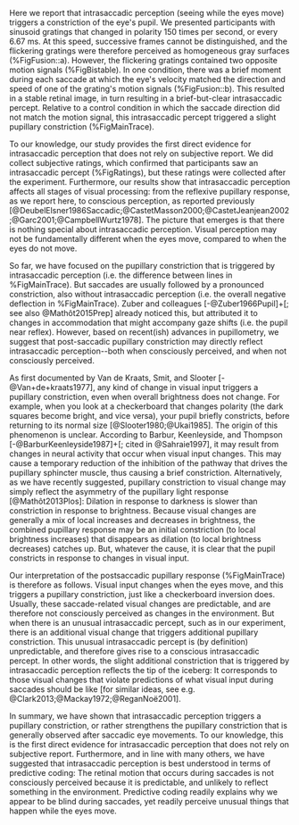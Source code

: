 Here we report that intrasaccadic perception (seeing while the eyes move) triggers a constriction of the eye's pupil. We presented participants with sinusoid gratings that changed in polarity 150 times per second, or every 6.67 ms. At this speed, successive frames cannot be distinguished, and the flickering gratings were therefore perceived as homogeneous gray surfaces (%FigFusion::a). However, the flickering gratings contained two opposite motion signals (%FigBistable). In one condition, there was a brief moment during each saccade at which the eye's velocity matched the direction and speed of one of the grating's motion signals (%FigFusion::b). This resulted in a stable retinal image, in turn resulting in a brief-but-clear intrasaccadic percept. Relative to a control condition in which the saccade direction did not match the motion signal, this intrasaccadic percept triggered a slight pupillary constriction (%FigMainTrace).

To our knowledge, our study provides the first direct evidence for intrasaccadic perception that does not rely on subjective report. We did collect subjective ratings, which confirmed that participants saw an intrasaccadic percept (%FigRatings), but these ratings were collected after the experiment. Furthermore, our results show that intrasaccadic perception affects all stages of visual processing: from the reflexive pupillary response, as we report here, to conscious perception, as reported previously [@DeubelElsner1986Saccadic;@CastetMasson2000;@CastetJeanjean2002;@Garc2001;@CampbellWurtz1978]. The picture that emerges is that there is nothing special about intrasaccadic perception. Visual perception may not be fundamentally different when the eyes move, compared to when the eyes do not move.

So far, we have focused on the pupillary constriction that is triggered by intrasaccadic perception (i.e. the difference between lines in %FigMainTrace). But saccades are usually followed by a pronounced constriction, also without intrasaccadic perception (i.e. the overall negative deflection in %FigMainTrace). Zuber and colleagues [-@Zuber1966Pupil]+[; see also @Mathôt2015Prep] already noticed this, but attributed it to changes in accommodation that might accompany gaze shifts (i.e. the pupil near reflex). However, based on recent(ish) advances in pupillometry, we suggest that post-saccadic pupillary constriction may directly reflect intrasaccadic perception--both when consciously perceived, and when not consciously perceived.

As first documented by Van de Kraats, Smit, and Slooter [-@Van+de+kraats1977], any kind of change in visual input triggers a pupillary constriction, even when overall brightness does not change. For example, when you look at a checkerboard that changes polarity (the dark squares become bright, and vice versa), your pupil briefly constricts, before returning to its normal size [@Slooter1980;@Ukai1985]. The origin of this phenomenon is unclear. According to Barbur, Keenleyside, and Thompson [-@BarburKeenleyside1987]+[; cited in @Sahraie1997], it may result from changes in neural activity that occur when visual input changes. This may cause a temporary reduction of the inhibition of the pathway that drives the pupillary sphincter muscle, thus causing a brief constriction. Alternatively, as we have recently suggested, pupillary constriction to visual change may simply reflect the asymmetry of the pupillary light response [@Mathôt2013Plos]: Dilation in response to darkness is slower than constriction in response to brightness. Because visual changes are generally a mix of local increases and decreases in brightness, the combined pupillary response may be an initial constriction (to local brightness increases) that disappears as dilation (to local brightness decreases) catches up. But, whatever the cause, it is clear that the pupil constricts in response to changes in visual input.

Our interpretation of the postsaccadic pupillary response (%FigMainTrace) is therefore as follows. Visual input changes when the eyes move, and this triggers a pupillary constriction, just like a checkerboard inversion does. Usually, these saccade-related visual changes are predictable, and are therefore not consciously perceived as changes in the environment. But when there is an unusual intrasaccadic percept, such as in our experiment, there is an additional visual change that triggers additional pupillary constriction. This unusual intrasaccadic percept is (by definition) unpredictable, and therefore gives rise to a conscious intrasaccadic percept. In other words, the slight additional constriction that is triggered by intrasaccadic perception reflects the tip of the iceberg: It corresponds to those visual changes that violate predictions of what visual input during saccades should be like [for similar ideas, see e.g. @Clark2013;@Mackay1972;@ReganNoë2001].

In summary, we have shown that intrasaccadic perception triggers a pupillary constriction, or rather strengthens the pupillary constriction that is generally observed after saccadic eye movements. To our knowledge, this is the first direct evidence for intrasaccadic perception that does not rely on subjective report. Furthermore, and in line with many others, we have suggested that intrasaccadic perception is best understood in terms of predictive coding: The retinal motion that occurs during saccades is not consciously perceived because it is predictable, and unlikely to reflect something in the environment. Predictive coding readily explains why we appear to be blind during saccades, yet readily perceive unusual things that happen while the eyes move.
